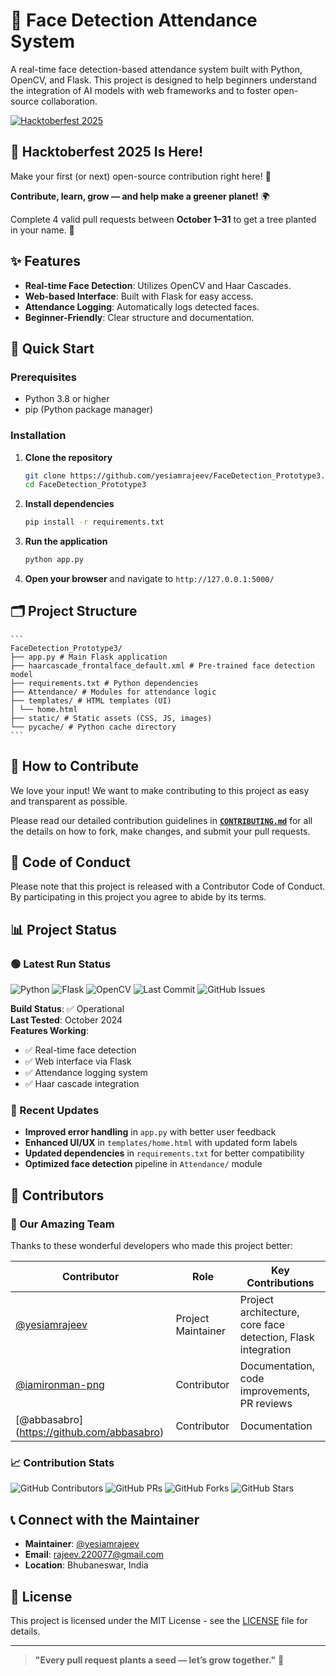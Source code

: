 # 🎯 Face Detection Attendance System

A real-time face detection-based attendance system built with Python, OpenCV, and Flask. This project is designed to help beginners understand the integration of AI models with web frameworks and to foster open-source collaboration.

[![Hacktoberfest 2025](https://img.shields.io/badge/Hacktoberfest-2025-orange.svg)](https://hacktoberfest.com)

## 🌱 Hacktoberfest 2025 Is Here!

Make your first (or next) open-source contribution right here! 🚀

**Contribute, learn, grow — and help make a greener planet!** 🌍

Complete 4 valid pull requests between **October 1–31** to get a tree planted in your name. 🌳

## ✨ Features

- **Real-time Face Detection**: Utilizes OpenCV and Haar Cascades.
- **Web-based Interface**: Built with Flask for easy access.
- **Attendance Logging**: Automatically logs detected faces.
- **Beginner-Friendly**: Clear structure and documentation.

## 🚀 Quick Start

### Prerequisites

- Python 3.8 or higher
- pip (Python package manager)

### Installation

1.  **Clone the repository**
    ```bash
    git clone https://github.com/yesiamrajeev/FaceDetection_Prototype3.git
    cd FaceDetection_Prototype3
    ```

2.  **Install dependencies**
    ```bash
    pip install -r requirements.txt
    ```

3.  **Run the application**
    ```bash
    python app.py
    ```

4.  **Open your browser** and navigate to `http://127.0.0.1:5000/`

## 🗂️ Project Structure
    ```
    FaceDetection_Prototype3/
    ├── app.py # Main Flask application
    ├── haarcascade_frontalface_default.xml # Pre-trained face detection model
    ├── requirements.txt # Python dependencies
    ├── Attendance/ # Modules for attendance logic
    ├── templates/ # HTML templates (UI)
    │ └── home.html
    ├── static/ # Static assets (CSS, JS, images)
    └── pycache/ # Python cache directory
    ```

## 🤝 How to Contribute

We love your input! We want to make contributing to this project as easy and transparent as possible.

Please read our detailed contribution guidelines in **[`CONTRIBUTING.md`](CONTRIBUTING.md)** for all the details on how to fork, make changes, and submit your pull requests.

## 🧾 Code of Conduct

Please note that this project is released with a Contributor Code of Conduct. By participating in this project you agree to abide by its terms.

## 📊 Project Status

### 🟢 Latest Run Status
![Python](https://img.shields.io/badge/Python-3.8%2B-blue)
![Flask](https://img.shields.io/badge/Flask-2.3.3-green)
![OpenCV](https://img.shields.io/badge/OpenCV-4.8.0-orange)
![Last Commit](https://img.shields.io/github/last-commit/yesiamrajeev/FaceDetection_Prototype3)
![GitHub Issues](https://img.shields.io/github/issues/yesiamrajeev/FaceDetection_Prototype3)

**Build Status**: ✅ Operational  
**Last Tested**: October 2024  
**Features Working**:
- ✅ Real-time face detection
- ✅ Web interface via Flask
- ✅ Attendance logging system
- ✅ Haar cascade integration

### 🚀 Recent Updates
- **Improved error handling** in `app.py` with better user feedback
- **Enhanced UI/UX** in `templates/home.html` with updated form labels
- **Updated dependencies** in `requirements.txt` for better compatibility
- **Optimized face detection** pipeline in `Attendance/` module

## 👥 Contributors

### 🌟 Our Amazing Team
Thanks to these wonderful developers who made this project better:

<!-- Copy this table and add new contributors -->
| Contributor | Role | Key Contributions |
|-------------|------|-------------------|
| [@yesiamrajeev](https://github.com/yesiamrajeev) | Project Maintainer | Project architecture, core face detection, Flask integration |
| [@iamironman-png](https://github.com/iamironman-png) | Contributor | Documentation, code improvements, PR reviews |
| [@abbasabro] (https://github.com/abbasabro)| Contributor | Documentation |

### 📈 Contribution Stats
![GitHub Contributors](https://img.shields.io/github/contributors/yesiamrajeev/FaceDetection_Prototype3)
![GitHub PRs](https://img.shields.io/github/issues-pr/yesiamrajeev/FaceDetection_Prototype3)
![GitHub Forks](https://img.shields.io/github/forks/yesiamrajeev/FaceDetection_Prototype3)
![GitHub Stars](https://img.shields.io/github/stars/yesiamrajeev/FaceDetection_Prototype3)

## 📞 Connect with the Maintainer

- **Maintainer**: [@yesiamrajeev](https://github.com/yesiamrajeev)
- **Email**: rajeev.220077@gmail.com
- **Location**: Bhubaneswar, India

## 📜 License

This project is licensed under the MIT License - see the [LICENSE](LICENSE) file for details.

---

> **"Every pull request plants a seed — let’s grow together."** 🌱